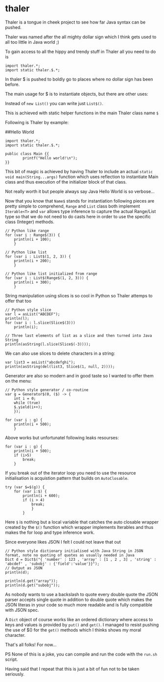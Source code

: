 # thaler
Thaler is a tongue in cheek project to see how far Java syntax can be pushed.

Thaler was named after the all mighty dollar sign which I think gets
used to all too little in Java world ;)


To gain access to all the hippy and trendy stuff in Thaler all you need to do is
```
import thaler.*;
import static thaler.$.*;
```
In thaler $ is pushed to boldly go to places where no dollar sign has been before.

The main usage for $ is to instantiate objects, but there are other uses:

Instead of `new List()` you can write just `List$()`.

This is achieved with static helper functions in the main Thaler class name `$`

Following is Thaler by example:

##Hello World
```
import thaler.*;
import static thaler.$.*;

public class Main {{
		printf("Hello world!\n");
}}
```

This bit of magic is achieved by having Thaler to include an actual `static void main(String...args)` function
which uses reflection to instantiate Main class and thus execution of the initializer block of that class.

Not really worth it but people always say Java Hello World is so verbose...

Now that you know that `Name$` stands for instantiation following pieces are
pretty simple to comprehend, `Range` and `List` class both implement `Iterable<T>`
and `var` allows type inference to capture the actual Range/List type so that
we do not need to do casts here in order to use the specific class (Integer)
methods.

```
// Python like range
for (var i : Range$(3)) {
	println(i + 100);
	}
```

```
// Python like list
for (var i : List$(1, 2, 3)) {
	println(i + 200);
	}
```

```
// Python like list initialized from range
for (var i : List$(Range$(1, 2, 3))) {
	println(i + 300);
	}
```

String manipulation using slices is so cool in Python so Thaler attemps to offer that too

```
// Python style slice
var l = asList("ABCDEF");
println(l);
for (var i : l.slice(Slice$(3)))
	println(i);
```

```
// Three last elements of list as a slice and then turned into Java String
println(asString(l.slice(Slice$(-3))));
```
We can also use slices to delete characters in a string:

```
var list3 = asList("abcdefghi");
println(asString(del(list3, Slice$(1, null, 2))));
```



Generator are also so modern and in good taste so I wanted to offer them on the menu:

```
// Python style generator / co-routine 
var g = Generator$(0, ($) -> {
	int i = 0;
	while (true)
	$.yield(i++);
	});

for (var i : g) {
	println(i + 500);
	}
```

Above works but unfortunatel following leaks resourses:

```
for (var i : g) {
	println(i + 500);
	if (i>5)
		break;
	}

```

If you break out of the iterator loop you need to use the
resource initialisation is acquistion pattern that builds
on `AutoClosable`.

```
try (var $=$(g)) {
	for (var i:$) {
		println(i + 600);
		if (i > 4)
			break;
			}
		}
```
Here `$` is nothing but a local variable that catches the auto closable
wrapper created by the `$()` function which wrapper implements Iterables
and thus makes the for loop  and type inference work.

Since everyone likes JSON I felt I could not leave that out

```
// Python style dictionary initialised with Java String in JSON format, note no quoting of quotes as usually needed in Java
Dict d = Dict$("{ 'number' : 123 , 'array' : [1 , 2 , 3] , 'string' : 'abcdef' , 'subobj' : {'field':'value'}}");
// Output as JSON
println(d);

println(d.get("array"));
println(d.get("subobj"));
```
As nobody wants to use a backslash to quote every double quote the JSON parser accepts single quote in addition to double quote
which makes the JSON literas in your code so much more readable and is fully compatible with JSON spec.

A `Dict` object of course works like an ordered dictionary where access to keys and values is provided by `put()` and `get()`.
I managed to resist pushing the use of $() for the `get()` methods which I thinks shows my moral character.

That's all folks! For now...

PS None of this is a joke, you can compile and run the code with the `run.sh` script.

Having said that I repeat that this is just a bit of fun not to be taken seriously.
